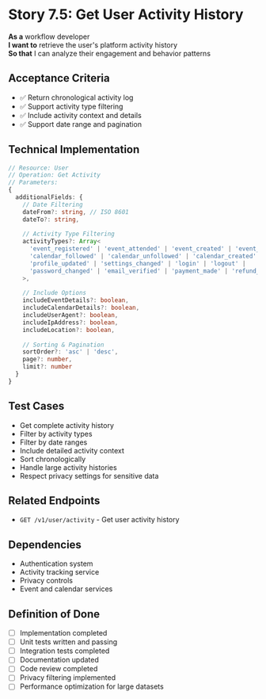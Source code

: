 # Story 7.5: Get User Activity History

**As a** workflow developer  
**I want to** retrieve the user's platform activity history  
**So that** I can analyze their engagement and behavior patterns

## Acceptance Criteria
- ✅ Return chronological activity log
- ✅ Support activity type filtering
- ✅ Include activity context and details
- ✅ Support date range and pagination

## Technical Implementation
```typescript
// Resource: User
// Operation: Get Activity
// Parameters:
{
  additionalFields: {
    // Date Filtering
    dateFrom?: string, // ISO 8601
    dateTo?: string,
    
    // Activity Type Filtering
    activityTypes?: Array<
      'event_registered' | 'event_attended' | 'event_created' | 'event_cancelled' |
      'calendar_followed' | 'calendar_unfollowed' | 'calendar_created' |
      'profile_updated' | 'settings_changed' | 'login' | 'logout' |
      'password_changed' | 'email_verified' | 'payment_made' | 'refund_issued'
    >,
    
    // Include Options
    includeEventDetails?: boolean,
    includeCalendarDetails?: boolean,
    includeUserAgent?: boolean,
    includeIpAddress?: boolean,
    includeLocation?: boolean,
    
    // Sorting & Pagination
    sortOrder?: 'asc' | 'desc',
    page?: number,
    limit?: number
  }
}
```

## Test Cases
- Get complete activity history
- Filter by activity types
- Filter by date ranges
- Include detailed activity context
- Sort chronologically
- Handle large activity histories
- Respect privacy settings for sensitive data

## Related Endpoints
- `GET /v1/user/activity` - Get user activity history

## Dependencies
- Authentication system
- Activity tracking service
- Privacy controls
- Event and calendar services

## Definition of Done
- [ ] Implementation completed
- [ ] Unit tests written and passing
- [ ] Integration tests completed
- [ ] Documentation updated
- [ ] Code review completed
- [ ] Privacy filtering implemented
- [ ] Performance optimization for large datasets
